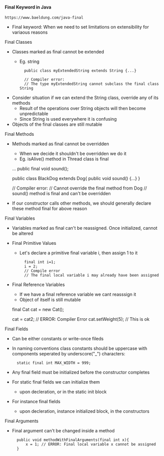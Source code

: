 #### Final Keyword in Java

    https://www.baeldung.com/java-final

- Final keyword: When we need to set limitations on extensibility for variaous reasons

Final Classes
- Classes marked as final cannot be extended
    - Eg. string

            public class myExtendedString extends String {...}
            
            // Compiler error:
            // The type myExtendedString cannot subclass the final class String

- Consider situation if we can extend the String class, override any of its methods
    - Result of the operations over String objects will then become unpredictable
    - Since String is used everywhere it is confusing
- Objects of the final classes are still mutable

Final Methods
- Methods marked as final cannot be overridden
    - When we decide it shouldn't be overridden we do it
    - Eg. isAlive() method in Thread class is final

    ... public final void sound();

    public class BlackDog extends Dog{
        public void sound() {...}
    }

    // Compiler error:
    // Cannot override the final method from Dog
    // sound() method is final and can't be overridden
- If our constructor calls other methods, we should generally declare these method final for above reason

Final Variables
- Variables marked as final can't be reassigned. Once initialized, cannot be altered
- Final Primitive Values
    - Let's declare a primitive final variable i, then assign 1 to it

            final int i=1;
            i = 2;
            // Compile error
            // The final local variable i may already have been assigned
- Final Reference Variables
    - If we have a final reference variable we cant reasssign it
    - Object of itself is still mutable

    final Cat cat = new Cat();

    cat = cat2;  // ERROR: Compiler Error
    cat.setWeight(5); // This is ok

Final Fields
- Can be either constants or write-once fileds
- In naming conventions class constants should be uppercase with components seperated by underscore("_") characters:

        static final int MAX_WIDTH = 999;

- Any final field must be initialized before the constructor completes
- For static final fields we can initialize them
    - upon decleration, or in the static init block
- For instance final fields
    - upon decleration, instance initialized block, in the constructors

Final Arguments
- Final argument can't be changed inside a method

        public void methodWithFinalArguments(final int x){
            x = 1; // ERROR: Final local variable x cannot be assigned
        }